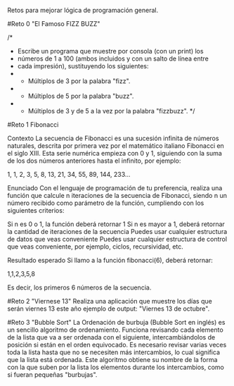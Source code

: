 Retos para mejorar lógica de programación general.

#Reto 0 "El Famoso FIZZ BUZZ"

/*
 * Escribe un programa que muestre por consola (con un print) los
 * números de 1 a 100 (ambos incluidos y con un salto de línea entre
 * cada impresión), sustituyendo los siguientes:
 * - Múltiplos de 3 por la palabra "fizz".
 * - Múltiplos de 5 por la palabra "buzz".
 * - Múltiplos de 3 y de 5 a la vez por la palabra "fizzbuzz".
 */
 
 #Reto 1 Fibonacci
 
 Contexto
La secuencia de Fibonacci es una sucesión infinita de números naturales, descrita por primera vez por el matemático italiano Fibonacci en el siglo XIII. Esta serie numérica empieza con 0 y 1, siguiendo con la suma de los dos números anteriores hasta el infinito, por ejemplo:

1, 1, 2, 3, 5, 8, 13, 21, 34, 55, 89, 144, 233...

Enunciado
Con el lenguaje de programación de tu preferencia, realiza una función que calcule n iteraciones de la secuencia de Fibonacci, siendo n un número recibido como parámetro de la función, cumpliendo con los siguientes criterios:

Si n es 0 o 1, la función deberá retornar 1
Si n es mayor a 1, deberá retornar la cantidad de iteraciones de la secuencia
Puedes usar cualquier estructura de datos que veas conveniente
Puedes usar cualquier estructura de control que veas conveniente, por ejemplo, ciclos, recursividad, etc.

Resultado esperado
Si llamo a la función fibonacci(6), deberá retornar:

1,1,2,3,5,8

Es decir, los primeros 6 números de la secuencia.

#Reto 2 "Viernese 13"
Realiza una aplicación que muestre los días que serán viernes 13 este año
ejemplo de output: "Viernes 13 de octubre".


#Reto 3 "Bubble Sort"
La Ordenación de burbuja (Bubble Sort en inglés) es un sencillo algoritmo de ordenamiento. Funciona revisando cada elemento de la lista que va a ser ordenada con el siguiente, intercambiándolos de posición si están en el orden equivocado.
 Es necesario revisar varias veces toda la lista hasta que no se necesiten más intercambios, lo cual significa que la lista está ordenada.
  Este algoritmo obtiene su nombre de la forma con la que suben por la lista los elementos durante los intercambios, como si fueran pequeñas "burbujas".
